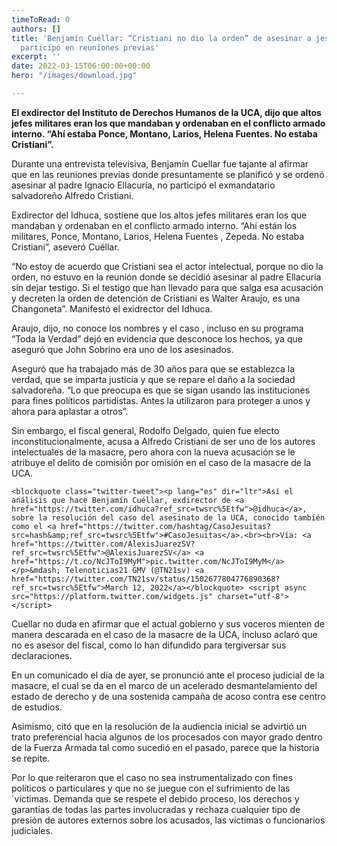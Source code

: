 ```yaml
---
timeToRead: 0
authors: []
title: 'Benjamín Cuéllar: “Cristiani no dio la orden” de asesinar a jesuitas y tampoco
  participó en reuniones previas'
excerpt: ''
date: 2022-03-15T06:00:00+00:00
hero: "/images/download.jpg"

---
```

**El exdirector del Instituto de Derechos Humanos de la UCA, dijo que altos jefes militares eran los que mandaban y ordenaban en el conflicto armado interno. “Ahí estaba Ponce, Montano, Larios, Helena Fuentes. No estaba Cristiani”.**

Durante una entrevista televisiva, Benjamín Cuellar fue tajante al afirmar que en las reuniones previas donde presuntamente se planificó y se ordenó asesinar al padre Ignacio Ellacuría, no participó el exmandatario salvadoreño Alfredo Cristiani.

Exdirector del Idhuca, sostiene que los altos jefes militares eran los que mandaban y ordenaban en el conflicto armado interno. “Ahí están los militares, Ponce, Montano, Larios, Helena Fuentes , Zepeda. No estaba Cristiani”, aseveró Cuéllar.

“No estoy de acuerdo que Cristiani sea el actor intelectual, porque no dio la orden, no estuvo en la reunión donde se decidió asesinar al padre Ellacuría sin dejar testigo. Si el testigo que han llevado para que salga esa acusación y decreten la orden de detención de Cristiani es Walter Araujo, es una Changoneta”. Manifestó el exidrector del Idhuca.

Araujo, dijo, no conoce los nombres y el caso , incluso en su programa “Toda la Verdad” dejó en evidencia que desconoce los hechos, ya que aseguró que John Sobrino era uno de los asesinados.

Aseguró que ha trabajado más de 30 años para que se establezca la verdad, que se imparta justicia y que se repare el daño a la sociedad salvadoreña. “Lo que preocupa es que se sigan usando las instituciones para fines políticos partidistas. Antes la utilizaron para proteger a unos y ahora para aplastar a otros”.

Sin embargo, el fiscal general, Rodolfo Delgado, quien fue electo inconstitucionalmente, acusa a Alfredo Cristiani de ser uno de los autores intelectuales de la masacre, pero ahora con la nueva acusación se le atribuye el delito de comisión por omisión en el caso de la masacre de la UCA.

    <blockquote class="twitter-tweet"><p lang="es" dir="ltr">Así el análisis que hace Benjamín Cuéllar, exdirector de <a href="https://twitter.com/idhuca?ref_src=twsrc%5Etfw">@idhuca</a>, sobre la resolución del caso del asesinato de la UCA, conocido también como el <a href="https://twitter.com/hashtag/CasoJesuitas?src=hash&amp;ref_src=twsrc%5Etfw">#CasoJesuitas</a>.<br><br>Vía: <a href="https://twitter.com/AlexisJuarezSV?ref_src=twsrc%5Etfw">@AlexisJuarezSV</a> <a href="https://t.co/NcJToI9MyM">pic.twitter.com/NcJToI9MyM</a></p>&mdash; Telenoticias21 GMV (@TN21sv) <a href="https://twitter.com/TN21sv/status/1502677804776890368?ref_src=twsrc%5Etfw">March 12, 2022</a></blockquote> <script async src="https://platform.twitter.com/widgets.js" charset="utf-8"></script>
    

Cuellar no duda en afirmar que el actual gobierno y sus voceros mienten de manera descarada en el caso de la masacre de la UCA, incluso aclaró que no es asesor del fiscal, como lo han difundido para tergiversar sus declaraciones.

En un comunicado el día de ayer, se pronunció ante el proceso judicial de la masacre, el cual se da en el marco de un acelerado desmantelamiento del estado de derecho y de una sostenida campaña de acoso contra ese centro de estudios.

Asimismo, citó que en la resolución de la audiencia inicial se advirtió un trato preferencial hacia algunos de los procesados con mayor grado dentro de la Fuerza Armada tal como sucedió en el pasado, parece que la historia se repite.

Por lo que reiteraron que el caso no sea instrumentalizado con fines políticos o particulares y que no se juegue con el sufrimiento de las ´victimas. Demanda que se respete el debido proceso, los derechos y garantías de todas las partes involucradas y rechaza cualquier tipo de presión de autores externos sobre los acusados, las víctimas o funcionarios judiciales.